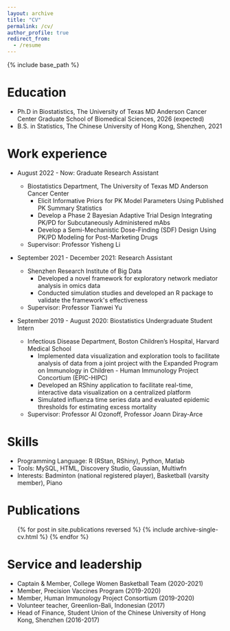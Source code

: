 ```yaml
---
layout: archive
title: "CV"
permalink: /cv/
author_profile: true
redirect_from:
  - /resume
---
```


{% include base_path %}

Education
======
* Ph.D in Biostatistics, The University of Texas MD Anderson Cancer Center Graduate School of Biomedical Sciences, 2026 (expected)
* B.S. in Statistics, The Chinese University of Hong Kong, Shenzhen, 2021

Work experience
======
* August 2022 - Now: Graduate Research Assistant
  * Biostatistics Department, The University of Texas MD Anderson Cancer Center
    * Elicit Informative Priors for PK Model Parameters Using Published PK Summary Statistics
    * Develop a Phase 2 Bayesian Adaptive Trial Design Integrating PK/PD for Subcutaneously Administered mAbs
    * Develop a Semi-Mechanistic Dose-Finding (SDF) Design Using PK/PD Modeling for Post-Marketing Drugs
  * Supervisor: Professor Yisheng Li

* September 2021 - December 2021: Research Assistant
  * Shenzhen Research Institute of Big Data
    * Developed a novel framework for exploratory network mediator analysis in omics data
    * Conducted simulation studies and developed an R package to validate the framework's effectiveness
  * Supervisor: Professor Tianwei Yu

* September 2019 - August 2020: Biostatistics Undergraduate Student Intern
  * Infectious Disease Department, Boston Children’s Hospital, Harvard Medical School
    * Implemented data visualization and exploration tools to facilitate analysis of data from a joint project with the Expanded Program on Immunology in Children - Human Immunology Project Concortium (EPIC-HIPC)
    * Developed an RShiny application to facilitate real-time, interactive data visualization on a centralized platform
    * Simulated influenza time series data and evaluated epidemic thresholds for estimating excess mortality
  * Supervisor: Professor Al Ozonoff, Professor Joann Diray-Arce
  
Skills
======
* Programming Language: R (RStan, RShiny), Python, Matlab
* Tools: MySQL, HTML, Discovery Studio, Gaussian, Multiwfn
* Interests: Badminton (national registered player), Basketball (varsity member), Piano

Publications
======
  <ul>{% for post in site.publications reversed %}
    {% include archive-single-cv.html %}
  {% endfor %}</ul>
  
Service and leadership
======
* Captain & Member, College Women Basketball Team (2020-2021)
* Member, Precision Vaccines Program (2019-2020)
* Member, Human Immunology Project Consortium (2019-2020)
* Volunteer teacher, Greenlion-Bali, Indonesian (2017)
* Head of Finance, Student Union of the Chinese University of Hong Kong, Shenzhen (2016-2017)
